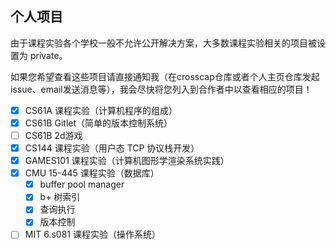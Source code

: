 ## 个人项目

由于课程实验各个学校一般不允许公开解决方案，大多数课程实验相关的项目被设置为 private。

如果您希望查看这些项目请直接通知我（在crosscap仓库或者个人主页仓库发起issue、email发送消息等），我会尽快将您列入到合作者中以查看相应的项目！

- [x] CS61A 课程实验（计算机程序的组成）
- [x] CS61B Gitlet（简单的版本控制系统）
- [ ] CS61B 2d游戏
- [x] CS144 课程实验（用户态 TCP 协议栈开发）
- [x] GAMES101 课程实验（计算机图形学渲染系统实践）
- [x] CMU 15-445 课程实验（数据库）
  - [x] buffer pool manager
  - [x] b+ 树索引
  - [x] 查询执行
  - [x] 版本控制
- [ ] MIT 6.s081 课程实验（操作系统）

<!--
**crosscap/crosscap** is a ✨ _special_ ✨ repository because its `README.md` (this file) appears on your GitHub profile.

Here are some ideas to get you started:

- 🔭 I’m currently working on ...
- 🌱 I’m currently learning ...
- 👯 I’m looking to collaborate on ...
- 🤔 I’m looking for help with ...
- 💬 Ask me about ...
- 📫 How to reach me: ...
- 😄 Pronouns: ...
- ⚡ Fun fact: ...
-->
